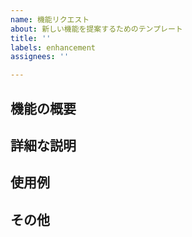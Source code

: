 ```yaml
---
name: 機能リクエスト
about: 新しい機能を提案するためのテンプレート
title: ''
labels: enhancement
assignees: ''

---
```


## 機能の概要

<!-- 提案する機能の簡単な説明を記載してください。 -->

## 詳細な説明

<!-- 提案する機能の詳細な説明を記載してください。 -->

## 使用例

<!-- 提案する機能の使用例を記載してください。 -->

## その他

<!-- 【不要ならこのセクションを削除】その他、機能に関する補足情報があれば記載してください。 -->
